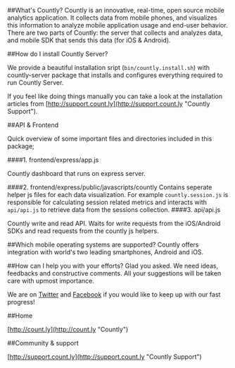 ##What's Countly?
Countly is an innovative, real-time, open source mobile analytics application. It collects data from mobile phones, and visualizes this information to analyze mobile application usage and end-user behavior. There are two parts of Countly: the server that collects and analyzes data, and mobile SDK that sends this data (for iOS & Android).

##How do I install Countly Server?

We provide a beautiful installation sript (`bin/countly.install.sh`) with countly-server package that installs and configures everything required to run Countly Server.

If you feel like doing things manually you can take a look at the installation articles from [http://support.count.ly](http://support.count.ly "Countly Support").

##API & Frontend

Quick overview of some important files and directories included in this package;

####1. frontend/express/app.js

Countly dashboard that runs on express server.

####2. frontend/express/public/javascripts/countly
Contains seperate  helper js files for each data visualization. For example `countly.session.js` is responsible for calculating session related metrics and interacts with `api/api.js` to retrieve data from the sessions collection.
####3. api/api.js

Countly write and read API. Waits for write requests from the iOS/Android SDKs and read requests from the countly js helpers.

##Which mobile operating systems are supported?
Countly offers integration with world's two leading smartphones, Android and iOS.

##How can I help you with your efforts?
Glad you asked. We need ideas, feedbacks and constructive comments. All your suggestions will be taken care with upmost importance. 

We are on [Twitter](http://twitter.com/gocountly) and [Facebook](http://www.facebook.com/Countly) if you would like to keep up with our fast progress!

##Home

[http://count.ly](http://count.ly "Countly")

##Community & support

[http://support.count.ly](http://support.count.ly "Countly Support")
